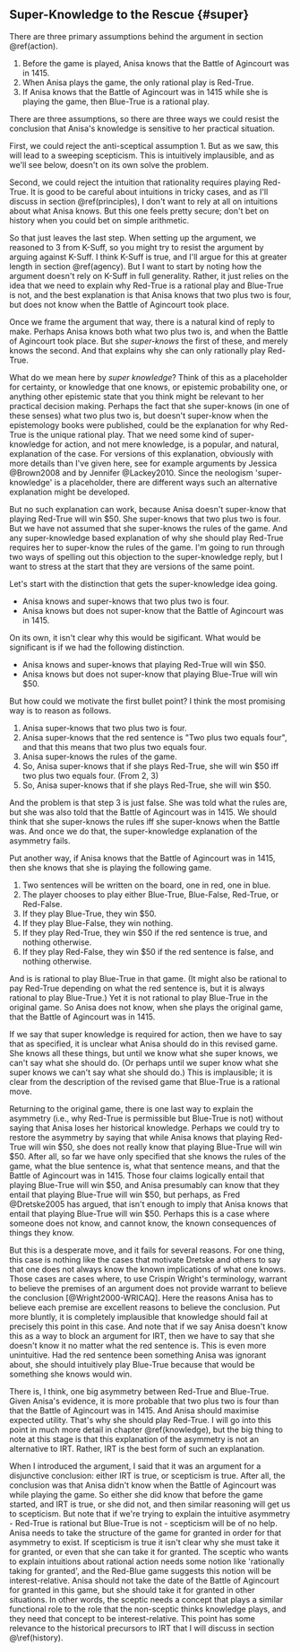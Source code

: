 ## Super-Knowledge to the Rescue {#super}

There are three primary assumptions behind the argument in section \@ref(action).

1. Before the game is played, Anisa knows that the Battle of Agincourt was in 1415.
2. When Anisa plays the game, the only rational play is Red-True.
3. If Anisa knows that the Battle of Agincourt was in 1415 while she is playing the game, then Blue-True is a rational play.

There are three assumptions, so there are three ways we could resist the conclusion that Anisa's knowledge is sensitive to her practical situation.

First, we could reject the anti-sceptical assumption 1. But as we saw, this will lead to a sweeping scepticism. This is intuitively implausible, and as we'll see below, doesn't on its own solve the problem.

Second, we could reject the intuition that rationality requires playing Red-True. It is good to be careful about intuitions in tricky cases, and as I'll discuss in section \@ref(principles), I don't want to rely at all on intuitions about what Anisa knows. But this one feels pretty secure; don't bet on history when you could bet on simple arithmetic.

So that just leaves the last step. When setting up the argument, we reasoned to 3 from K-Suff, so you might try to resist the argument by arguing against K-Suff. I think K-Suff is true, and I'll argue for this at greater length in section \@ref(agency). But I want to start by noting how the argument doesn't rely on K-Suff in full generality. Rather, it just relies on the idea that we need to explain why Red-True is a rational play and Blue-True is not, and the best explanation is that Anisa knows that two plus two is four, but does not know when the Battle of Agincourt took place.

Once we frame the argument that way, there is a natural kind of reply to make. Perhaps Anisa knows both what two plus two is, and when the Battle of Agincourt took place. But she *super-knows* the first of these, and merely knows the second. And that explains why she can only rationally play Red-True.

What do we mean here by *super knowledge*? Think of this as a placeholder for certainty, or knowledge that one knows, or epistemic probability one, or anything other epistemic state that you think might be relevant to her practical decision making. Perhaps the fact that she super-knows (in one of these senses) what two plus two is, but doesn't super-know when the epistemology books were published, could be the explanation for why Red-True is the unique rational play. That we need some kind of super-knowledge for action, and not mere knowledge, is a popular, and natural, explanation of the case. For versions of this explanation, obviously with more details than I've given here, see for example arguments by Jessica @Brown2008 and by Jennifer @Lackey2010. Since the neologism 'super-knowledge' is a placeholder, there are different ways such an alternative explanation might be developed. 

But no such explanation can work, because Anisa doesn't super-know that playing Red-True will win \$50. She super-knows that two plus two is four. But we have not assumed that she super-knows the rules of the game. And any super-knowledge based explanation of why she should play Red-True requires her to super-know the rules of the game. I'm going to run through two ways of spelling out this objection to the super-knowledge reply, but I want to stress at the start that they are versions of the same point.

Let's start with the distinction that gets the super-knowledge idea going.

* Anisa knows and super-knows that two plus two is four.
* Anisa knows but does not super-know that the Battle of Agincourt was in 1415.

On its own, it isn't clear why this would be sigificant. What would be significant is if we had the following distinction.

* Anisa knows and super-knows that playing Red-True will win \$50.
* Anisa knows but does not super-know that playing Blue-True will win \$50.

But how could we motivate the first bullet point? I think the most promising way is to reason as follows.

1. Anisa super-knows that two plus two is four.
2. Anisa super-knows that the red sentence is "Two plus two equals four", and that this means that two plus two equals four.
3. Anisa super-knows the rules of the game.
4. So, Anisa super-knows that if she plays Red-True, she will win \$50 iff two plus two equals four. (From 2, 3)
5. So, Anisa super-knows that if she plays Red-True, she will win \$50.

And the problem is that step 3 is just false. She was told what the rules are, but she was also told that the Battle of Agincourt was in 1415. We should think that she super-knows the rules iff she super-knows when the Battle was. And once we do that, the super-knowledge explanation of the asymmetry fails.

Put another way, if Anisa knows that the Battle of Agincourt was in 1415, then she knows that she is playing the following game. 

1.  Two sentences will be written on the board, one in red, one in blue.
2.  The player chooses to play either Blue-True, Blue-False, Red-True,
    or Red-False.
3.  If they play Blue-True, they win \$50.
4.  If they play Blue-False, they win nothing.
5.  If they play Red-True, they win \$50 if the red sentence is true,
    and nothing otherwise.
6.  If they play Red-False, they win \$50 if the red sentence is false,
    and nothing otherwise.

And is is rational to play Blue-True in that game. (It might also be rational to pay Red-True depending on what the red sentence is, but it is always rational to play Blue-True.) Yet it is not rational to play Blue-True in the original game. So Anisa does not know, when she plays the original game, that the Battle of Agincourt was in 1415.

If we say that super knowledge is required for action, then we have to say that as specified, it is unclear what Anisa should do in this revised game. She knows all these things, but until we know what she super knows, we can't say what she should do. (Or perhaps until we super know what she super knows we can't say what she should do.) This is implausible; it is clear from the description of the revised game that Blue-True is a rational move.

Returning to the original game, there is one last way to explain the asymmetry (i.e., why Red-True is permissible but Blue-True is not) without saying that Anisa loses her historical knowledge. Perhaps we could try to restore the asymmetry by saying that while Anisa knows that playing Red-True will win \$50, she does not really know that playing Blue-True will win \$50. After all, so far we have only specified that she knows the rules of the game, what the blue sentence is, what that sentence means, and that the Battle of Agincourt was in 1415. Those four claims logically entail that playing Blue-True will win \$50, and Anisa presumably can know that they entail that playing Blue-True will win \$50, but perhaps, as Fred @Dretske2005 has argued, that isn't enough to imply that Anisa knows that entail that playing Blue-True will win \$50. Perhaps this is a case where someone does not know, and cannot know, the known consequences of things they know.

But this is a desperate move, and it fails for several reasons. For one thing, this case is nothing like the cases that motivate Dretske and others to say that one does not always know the known implications of what one knows. Those cases are cases where, to use Crispin Wright's terminology, warrant to believe the premises of an argument does not provide warrant to believe the conclusion [@Wright2000-WRICAQ]. Here the reasons Anisa has to believe each premise are excellent reasons to believe the conclusion. Put more bluntly, it is completely implausible that knowledge should fail at precisely this point in this case. And note that if we say Anisa doesn't know this as a way to block an argument for IRT, then we have to say that she doesn't know it no matter what the red sentence is. This is even more unintuitive. Had the red sentence been something Anisa was ignorant about, she should intuitively play Blue-True because that would be something she knows would win.

There is, I think, one big asymmetry between Red-True and Blue-True. Given Anisa's evidence, it is more probable that two plus two is four than that the Battle of Agincourt was in 1415. And Anisa should maximise expected utility. That's why she should play Red-True. I will go into this point in much more detail in chapter \@ref(knowledge), but the big thing to note at this stage is that this explanation of the asymmetry is not an alternative to IRT. Rather, IRT is the best form of such an explanation.

When I introduced the argument, I said that it was an argument for a disjunctive conclusion: either IRT is true, or scepticism is true. After all, the conclusion was that Anisa didn't know when the Battle of Agincourt was while playing the game. So either she did know that before the game started, and IRT is true, or she did not, and then similar reasoning will get us to scepticism. But note that if we're trying to explain the intuitive asymmetry - Red-True is rational but Blue-True is not - scepticism will be of no help. Anisa needs to take the structure of the game for granted in order for that asymmetry to exist. If scepticism is true it isn't clear why she must take it for granted, or even that she can take it for granted. The sceptic who wants to explain intuitions about rational action needs some notion like 'rationally taking for granted', and the Red-Blue game suggests this notion will be interest-relative. Anisa should not take the date of the Battle of Agincourt for granted in this game, but she should take it for granted in other situations. In other words, the sceptic needs a concept that plays a similar functional role to the role that the non-sceptic thinks knowledge plays, and they need that concept to be interest-relative. This point has some relevance to the historical precursors to IRT that I will discuss in section @\ref(history).